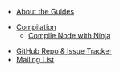 * [About the Guides](guides/about.html)

<div class="line"></div>

* [Compilation](guides/compilation.md)
  * [Compile Node with Ninja](guides/compilation/building-node-with-ninja.html)

<div class="line"></div>

* [GitHub Repo & Issue Tracker](https://github.com/nodejs/node)
* [Mailing List](http://groups.google.com/group/nodejs)
